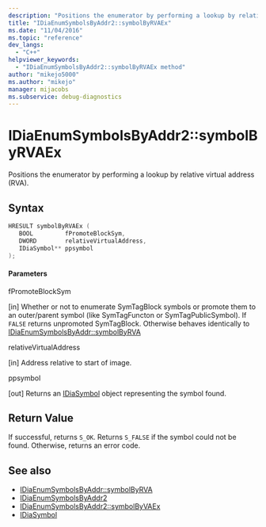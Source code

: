 ```yaml
---
description: "Positions the enumerator by performing a lookup by relative virtual address (RVA)."
title: "IDiaEnumSymbolsByAddr2::symbolByRVAEx"
ms.date: "11/04/2016"
ms.topic: "reference"
dev_langs:
  - "C++"
helpviewer_keywords:
  - "IDiaEnumSymbolsByAddr2::symbolByRVAEx method"
author: "mikejo5000"
ms.author: "mikejo"
manager: mijacobs
ms.subservice: debug-diagnostics
---
```

# IDiaEnumSymbolsByAddr2::symbolByRVAEx

Positions the enumerator by performing a lookup by relative virtual address (RVA).

## Syntax

```C++
HRESULT symbolByRVAEx ( 
   BOOL         fPromoteBlockSym,
   DWORD        relativeVirtualAddress,
   IDiaSymbol** ppsymbol
);
```

#### Parameters
 fPromoteBlockSym

[in] Whether or not to enumerate SymTagBlock symbols or promote them to an outer/parent symbol (like SymTagFuncton or SymTagPublicSymbol). If `FALSE` returns unpromoted SymTagBlock. Otherwise behaves identically to [IDiaEnumSymbolsByAddr::symbolByRVA](../../debugger/debug-interface-access/idiaenumsymbolsbyaddr-symbolsbyrva.md)

 relativeVirtualAddress

[in] Address relative to start of image.

 ppsymbol

[out] Returns an [IDiaSymbol](../../debugger/debug-interface-access/idiasymbol.md) object representing the symbol found.

## Return Value
 If successful, returns `S_OK`. Returns `S_FALSE` if the symbol could not be found. Otherwise, returns an error code.

## See also
- [IDiaEnumSymbolsByAddr::symbolByRVA](../../debugger/debug-interface-access/idiaenumsymbolsbyaddr-symbolsbyrva.md)
- [IDiaEnumSymbolsByAddr2](../../debugger/debug-interface-access/idiaenumsymbolsbyaddr2.md)
- [IDiaEnumSymbolsByAddr2::symbolByVAEx](../../debugger/debug-interface-access/idiaenumsymbolsbyaddr2-symbolbyvaex.md)
- [IDiaSymbol](../../debugger/debug-interface-access/idiasymbol.md)
